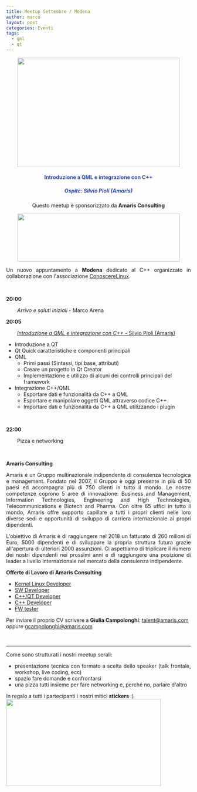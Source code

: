 ```yaml
---
title: Meetup Settembre / Modena
author: marco
layout: post
categories: Eventi
tags:
  - qml
  - qt
---
```



<center></center><center><a href="https://www.italiancpp.org/wp-content/uploads/2018/08/meetup-mo0918.png"><img class="aligncenter wp-image-8773" src="https://www.italiancpp.org/wp-content/uploads/2018/08/meetup-mo0918.png" alt="" width="442" height="298" /></a></center>
<h4 style="text-align: center;"><span style="color: #2945a4;">Introduzione a QML e integrazione con C++</span></h4>
<h5 style="text-align: center;"><span style="color: #2945a4;">Ospite: <em>Silvio Pioli (Amaris)</em></span></h5>
<p style="text-align: center;">Questo meetup è sponsorizzato da <strong>Amaris Consulting</strong></p>
<p style="text-align: center;"><a href="https://www.amaris.com"><img class="aligncenter wp-image-8776" src="https://www.italiancpp.org/wp-content/uploads/2018/08/Amaris-_-Consulting-Logo.png" alt="" width="443" height="131" /></a></p>
<p style="text-align: justify;">Un nuovo appuntamento a <strong>Modena</strong> dedicato al C++ organizzato in collaborazione con l'associazione <a href="http://conoscerelinux.org">ConoscereLinux</a>.</p>
<p style="text-align: justify;"><span style="color: #ffffff;"> </span></p>
<p style="text-align: justify;"><strong>20:00</strong></p>
<p style="text-align: justify; padding-left: 30px;"><em>Arrivo e saluti iniziali</em> - Marco Arena</p>
<p style="text-align: justify;"><strong>20:05</strong></p>
<p style="text-align: justify; padding-left: 30px;"><a href="https://conoscerelinux.org/wp-content/uploads/2018/08/QML-C.pptx"><em>Introduzione a QML e integrazione con C++ </em>- Silvio Pioli (Amaris)</a></p>

<ul>
 	<li>Introduzione a QT</li>
 	<li>Qt Quick caratteristiche e componenti principali</li>
 	<li>QML
<ul>
 	<li>Primi passi (Sintassi, tipi base, attributi)</li>
 	<li>Creare un progetto in Qt Creator</li>
 	<li>Implementazione e utilizzo di alcuni dei controlli principali del framework</li>
</ul>
</li>
 	<li>Integrazione C++/QML
<ul>
 	<li>Esportare dati e funzionalità da C++ a QML</li>
 	<li>Esportare e manipolare oggetti QML attraverso codice C++</li>
 	<li>Importare dati e funzionalità da C++ a QML utilizzando i plugin</li>
</ul>
</li>
</ul>
&nbsp;

<strong>22:00</strong>
<p style="padding-left: 30px;">Pizza e networking</p>
&nbsp;

<strong>Amaris Consulting</strong>
<p style="text-align: justify;">Amaris è un Gruppo multinazionale indipendente di consulenza tecnologica e management. Fondato nel 2007, il Gruppo è oggi presente in più di 50 paesi ed accompagna più di 750 clienti in tutto il mondo. Le nostre competenze coprono 5 aree di innovazione: Business and Management, Information Technologies, Engineering and High Technologies, Telecommunications e Biotech and Pharma. Con oltre 65 uffici in tutto il mondo, Amaris offre supporto capillare a tutti i propri clienti nelle loro diverse sedi e opportunità di sviluppo di carriera internazionale ai propri dipendenti.</p>
<p style="text-align: justify;">L'obiettivo di Amaris è di raggiungere nel 2018 un fatturato di 260 milioni di Euro, 5000 dipendenti e di sviluppare la propria struttura futura grazie all'apertura di ulteriori 2000 assunzioni. Ci aspettiamo di triplicare il numero dei nostri dipendenti nei prossimi anni e di raggiungere una posizione di leader a livello internazionale nel mercato della consulenza indipendente.</p>
<p style="text-align: justify;"><strong>Offerte di Lavoro di Amaris Consulting</strong></p>

<ul>
 	<li><a href="https://www.amaris.com/amaris-careers-page/home/home-page-v2/job-offer-overview1/job-offer-detail1?jobId=10069">Kernel Linux Developer</a></li>
 	<li><a href="https://www.amaris.com/amaris-careers-page/home/home-page-v2/job-offer-overview1/job-offer-detail1?jobId=12548">SW Developer</a></li>
 	<li><a href="https://www.amaris.com/amaris-careers-page/home/home-page-v2/job-offer-overview1/job-offer-detail1?jobId=12079">C++/QT Developer</a></li>
 	<li><a href="https://www.amaris.com/amaris-careers-page/home/home-page-v2/job-offer-overview1/job-offer-detail1?jobId=12097">C++ Developer</a></li>
 	<li><a href="https://www.amaris.com/amaris-careers-page/home/home-page-v2/job-offer-overview1/job-offer-detail1?jobId=11890">FW tester</a></li>
</ul>
Per inviare il proprio CV scrivere a <strong>Giulia Campolonghi</strong>:
<a href="mailto:talent@amaris.com">talent@amaris.com</a> oppure <a href="mailto:gcampolonghi@amaris.com">gcampolonghi@amaris.com</a>

&nbsp;

<hr />
<p style="text-align: justify;">Come sono strutturati i nostri meetup serali:</p>

<ul>
 	<li style="text-align: justify;">presentazione tecnica con formato a scelta dello speaker (talk frontale, workshop, live coding, ecc)</li>
 	<li style="text-align: justify;">spazio fare domande e confrontarsi</li>
 	<li style="text-align: justify;">una pizza tutti insieme per fare networking e, perché no, parlare d'altro</li>
</ul>
In regalo a tutti i partecipanti i nostri mitici <strong>stickers</strong> :)

<img class="aligncenter wp-image-8426" src="http://www.italiancpp.org/wp-content/uploads/2013/06/stickers-1.jpg" alt="" width="422" height="237" />
